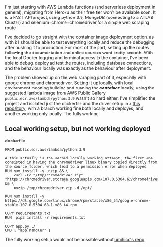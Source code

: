 I'm just starting with AWS Lambda functions (and serverless deployment in general), migrating from Heroku as their free tier won't be available soon. It is a FAST API project, using python 3.9, MongoDB (connecting to a ATLAS Cluster) and selenium+chrome+chromedriver for a simple web scraping route.

I've decided to go straight with the container image deployment option, as with it I should be able to test everything locally and reduce the debugging after pushing it to production. For most of the part, setting up the routes following the documentation and online sources went pretty smooth. With the local Docker logging and terminal access to the container, I've been able to debug, deploy ad test the routes, including database connections, and the behaviour locally was exactly as the behaviour after deployment.

The problem showed up on the web scraping part of it, especially with google chrome and chromedriver.
Setting it up locally, with local environment meaning building and running the **_container_** locally, using the suggested lambda image from AWS Public Gallery `public.ecr.aws/lambda/python:3.9` wasn't so hard either. I've simplified the project and isolated just the dockerfile and the driver setup in a [this repository](https://github.com/richardnm-2/fastapi_aws), with a branch working fine both locally and deployes, and another working only locally. The fully working

## Local working setup, but not working deployed

dockerfile

```docker
FROM public.ecr.aws/lambda/python:3.9

# this actually is the second locally working attempt, the first one consisted in having the chromedriver linux binary copied directly from the source folder, which lead to a permission error when deployed
RUN yum install -y unzip && \
    curl -Lo "/tmp/chromedriver.zip" "https://chromedriver.storage.googleapis.com/107.0.5304.62/chromedriver_linux64.zip" && \
    unzip /tmp/chromedriver.zip -d /opt/

RUN yum install -y https://dl.google.com/linux/chrome/rpm/stable/x86_64/google-chrome-stable-107.0.5304.68-1.x86_64.rpm

COPY requirements.txt  .
RUN  pip3 install -r requirements.txt

COPY app.py ./
CMD [ "app.handler" ]
```

The fully working setup would not be possible without [umihico's repo](https://github.com/umihico/docker-selenium-lambda)

